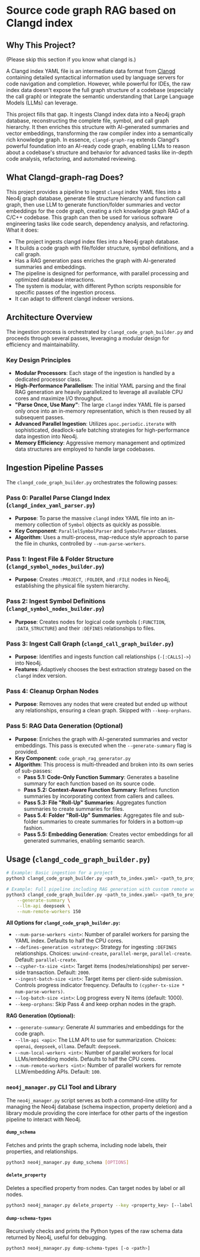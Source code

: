 # Source code graph RAG based on Clangd index

## Why This Project?
(Please skip this section if you know what clangd is.)

A Clangd index YAML file is an intermediate data format from [Clangd](https://clangd.llvm.org/design/indexing.html) containing detailed syntactical information used by language servers for code navigation and completion. However, while powerful for IDEs, the raw index data doesn't expose the full graph structure of a codebase (especially the call graph) or integrate the semantic understanding that Large Language Models (LLMs) can leverage.

This project fills that gap. It ingests Clangd index data into a Neo4j graph database, reconstructing the complete file, symbol, and call graph hierarchy. It then enriches this structure with AI-generated summaries and vector embeddings, transforming the raw compiler index into a semantically rich knowledge graph. In essence, `clangd-graph-rag` extends Clangd's powerful foundation into an AI-ready code graph, enabling LLMs to reason about a codebase's structure and behavior for advanced tasks like in-depth code analysis, refactoring, and automated reviewing.

## What Clangd-graph-rag Does?

This project provides a pipeline to ingest `clangd` index YAML files into a Neo4j graph database, generate file structure hierarchy and function call graph, then use LLM to generate function/folder summaries and vector embeddings for the code graph, creating a rich knowledge graph RAG of a C/C++ codebase. This graph can then be used for various software engineering tasks like code search, dependency analysis, and refactoring.
What it does:
   * The project ingests clangd index files into a Neo4j graph database.
   * It builds a code graph with file/folder structure, symbol definitions, and a call graph.
   * Has a RAG generation pass enriches the graph with AI-generated summaries and embeddings.
   * The pipeline is designed for performance, with parallel processing and optimized database interactions.
   * The system is modular, with different Python scripts responsible for specific passes of the ingestion process.
   * It can adapt to different clangd indexer versions.

## Architecture Overview

The ingestion process is orchestrated by `clangd_code_graph_builder.py` and proceeds through several passes, leveraging a modular design for efficiency and maintainability.

### Key Design Principles

*   **Modular Processors**: Each stage of the ingestion is handled by a dedicated processor class.
*   **High-Performance Parallelism**: The initial YAML parsing and the final RAG generation are heavily parallelized to leverage all available CPU cores and maximize I/O throughput.
*   **"Parse Once, Use Many"**: The large `clangd` index YAML file is parsed only once into an in-memory representation, which is then reused by all subsequent passes.
*   **Advanced Parallel Ingestion**: Utilizes `apoc.periodic.iterate` with sophisticated, deadlock-safe batching strategies for high-performance data ingestion into Neo4j.
*   **Memory Efficiency**: Aggressive memory management and optimized data structures are employed to handle large codebases.

## Ingestion Pipeline Passes

The `clangd_code_graph_builder.py` orchestrates the following passes:

### Pass 0: Parallel Parse Clangd Index (`clangd_index_yaml_parser.py`)

*   **Purpose**: To parse the massive `clangd` index YAML file into an in-memory collection of `Symbol` objects as quickly as possible.
*   **Key Component**: `ParallelSymbolParser` and `SymbolParser` classes.
*   **Algorithm**: Uses a multi-process, map-reduce style approach to parse the file in chunks, controlled by `--num-parse-workers`.

### Pass 1: Ingest File & Folder Structure (`clangd_symbol_nodes_builder.py`)

*   **Purpose**: Creates `:PROJECT`, `:FOLDER`, and `:FILE` nodes in Neo4j, establishing the physical file system hierarchy.

### Pass 2: Ingest Symbol Definitions (`clangd_symbol_nodes_builder.py`)

*   **Purpose**: Creates nodes for logical code symbols (`:FUNCTION`, `:DATA_STRUCTURE`) and their `:DEFINES` relationships to files.

### Pass 3: Ingest Call Graph (`clangd_call_graph_builder.py`)

*   **Purpose**: Identifies and ingests function call relationships (`-[:CALLS]->`) into Neo4j.
*   **Features**: Adaptively chooses the best extraction strategy based on the `clangd` index version.

### Pass 4: Cleanup Orphan Nodes

*   **Purpose**: Removes any nodes that were created but ended up without any relationships, ensuring a clean graph. Skipped with `--keep-orphans`.

### Pass 5: RAG Data Generation (Optional)

*   **Purpose**: Enriches the graph with AI-generated summaries and vector embeddings. This pass is executed when the `--generate-summary` flag is provided.
*   **Key Component**: `code_graph_rag_generator.py`
*   **Algorithm**: This process is multi-threaded and broken into its own series of sub-passes:
    *   **Pass 5.1: Code-Only Function Summary**: Generates a baseline summary for each function based on its source code.
    *   **Pass 5.2: Context-Aware Function Summary**: Refines function summaries by incorporating context from callers and callees.
    *   **Pass 5.3: File "Roll-Up" Summaries**: Aggregates function summaries to create summaries for files.
    *   **Pass 5.4: Folder "Roll-Up" Summaries**: Aggregates file and sub-folder summaries to create summaries for folders in a bottom-up fashion.
    *   **Pass 5.5: Embedding Generation**: Creates vector embeddings for all generated summaries, enabling semantic search.

## Usage (`clangd_code_graph_builder.py`)

```bash
# Example: Basic ingestion for a project
python3 clangd_code_graph_builder.py <path_to_index.yaml> <path_to_project/>

# Example: Full pipeline including RAG generation with custom remote workers
python3 clangd_code_graph_builder.py <path_to_index.yaml> <path_to_project/> \
    --generate-summary \
    --llm-api deepseek \
    --num-remote-workers 150
```

**All Options for `clangd_code_graph_builder.py`:**

*   `--num-parse-workers <int>`: Number of parallel workers for parsing the YAML index. Defaults to half the CPU cores.
*   `--defines-generation <strategy>`: Strategy for ingesting `:DEFINES` relationships. Choices: `unwind-create`, `parallel-merge`, `parallel-create`. Default: `parallel-create`.
*   `--cypher-tx-size <int>`: Target items (nodes/relationships) per server-side transaction. Default: `2000`.
*   `--ingest-batch-size <int>`: Target items per client-side submission. Controls progress indicator frequency. Defaults to `(cypher-tx-size * num-parse-workers)`.
*   `--log-batch-size <int>`: Log progress every N items (default: 1000).
*   `--keep-orphans`: Skip Pass 4 and keep orphan nodes in the graph.

**RAG Generation (Optional):**
*   `--generate-summary`: Generate AI summaries and embeddings for the code graph.
*   `--llm-api <api>`: The LLM API to use for summarization. Choices: `openai`, `deepseek`, `ollama`. Default: `deepseek`.
*   `--num-local-workers <int>`: Number of parallel workers for local LLMs/embedding models. Defaults to half the CPU cores.
*   `--num-remote-workers <int>`: Number of parallel workers for remote LLM/embedding APIs. Default: `100`.

### `neo4j_manager.py` CLI Tool and Library

The `neo4j_manager.py` script serves as both a command-line utility for managing the Neo4j database (schema inspection, property deletion) and a library module providing the core interface for other parts of the ingestion pipeline to interact with Neo4j.

#### `dump_schema`

Fetches and prints the graph schema, including node labels, their properties, and relationships.

```bash
python3 neo4j_manager.py dump_schema [OPTIONS]
```

#### `delete_property`

Deletes a specified property from nodes. Can target nodes by label or all nodes.

```bash
python3 neo4j_manager.py delete_property --key <property_key> [--label <node_label> | --all-labels] [--rebuild-indexes]
```

#### `dump-schema-types`

Recursively checks and prints the Python types of the raw schema data returned by Neo4j, useful for debugging.

```bash
python3 neo4j_manager.py dump-schema-types [-o <path>]
```

